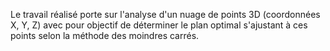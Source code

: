 Le travail réalisé porte sur l'analyse d'un nuage de points 3D (coordonnées X, Y, Z) avec pour objectif de déterminer le plan optimal s'ajustant à ces points selon la méthode des moindres carrés.
